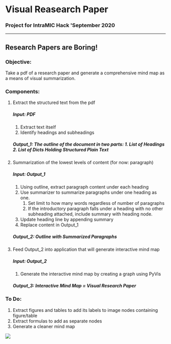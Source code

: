 # Visual Reasearch Paper
### Project for IntraMIC Hack 'September 2020
<hr>

## Research Papers are Boring!
    
   ### Objective: 

   Take a pdf of a research paper and generate a comprehensive mind map as a means of visual summarization. 

   ### Components:
   1. Extract the structured text from the pdf
        ##### Input: PDF
        1. Extract text itself
        2. Identify headings and subheadings
        ##### Output_1: The outline of the document in two parts: 1. List of Headings 2. List of Dicts Holding Structured Plain Text
   2. Summarization of the lowest levels of content (for now: paragraph)
        ##### Input: Output_1
        1. Using outline, extract paragraph content under each heading
        2. Use summarizer to summarize paragraphs under one heading as one.
            1. Set limit to how many words regardless of number of paragraphs
            2. If the introductory paragraph falls under a heading with no other subheading attached, include summary with heading node.
        3. Update heading line by appending summary 
        4. Replace content in Output_1
        ##### Output_2: Outline with Summarized Paragraphs
   3. Feed Output_2 into application that will generate interactive mind map 
        ##### Input: Output_2 
        1. Generate the interactive mind map by creating a graph using PyVis
        ##### Output_3: Interactive Mind Map = Visual Research Paper
        
   ### To Do:
   1. Extract figures and tables to add its labels to image nodes containing figure/table
   2. Extract formulas to add as separate nodes
   3. Generate a cleaner mind map 
   
   ![](beryllium.gif)


